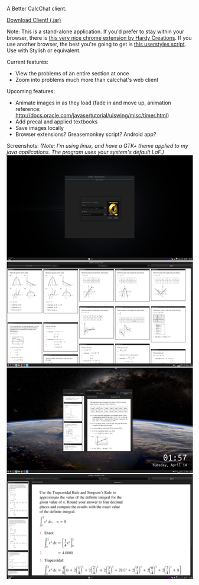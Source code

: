 A Better CalcChat client.

[Download Client! (.jar)](https://drive.google.com/file/d/0B4xCmMA9eS2jZXhzcHpDc25zdzQ/view?usp=sharing)

Note: This is a stand-alone application. 
If you'd prefer to stay within your browser, there is [this very nice chrome extension by Hardy Creations](https://chrome.google.com/webstore/detail/calc-chat-cleanup/ghbaoonbpgameecbhgmlcomljjdikbln?hl=en-US). 
If you use another browser, the best you're going to get is [this userstyles script](https://userstyles.org/styles/86113/calcchat-reflowed). Use with Stylish or equivalent.

Current features:
- View the problems of an entire section at once
- Zoom into problems much more than calcchat's web client

Upcoming features:
- Animate images in as they load (fade in and move up, animation reference: http://docs.oracle.com/javase/tutorial/uiswing/misc/timer.html)
- Add precal and applied textbooks
- Save images locally
- Browser extensions? Greasemonkey script? Android app?

Screenshots:
_(Note: I'm using linux, and have a GTK+ theme applied to my java applications. The program uses your system's default LaF.)_
![Book Selector](https://github.com/thepaperpilot/BetterCalcChat/raw/master/screenshots/Book%20Selector.png)
![Overview Mode](https://github.com/thepaperpilot/BetterCalcChat/raw/master/screenshots/Overview%20Mode.png)
![Gallery Mode Windowed](https://github.com/thepaperpilot/BetterCalcChat/raw/master/screenshots/Gallery%20Mode%20Windowed.png)
![Gallery Mode Fullscreen](https://github.com/thepaperpilot/BetterCalcChat/raw/master/screenshots/Gallery%20Mode%20Fullscreen.png)
